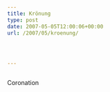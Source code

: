 ```yaml
---
title: Krönung
type: post
date: 2007-05-05T12:00:06+00:00
url: /2007/05/kroenung/




---
```

<div class="flickr">
  <a href="http://www.flickr.com/photos/schreibblogade/485157137/"><img src="//farm1.static.flickr.com/215/485157137_58fe7dc8ef.jpg" class="flickr-photo" alt="" /></a></p>

  <p>
    Coronation
  </p>
</div>
